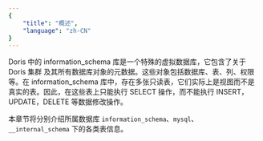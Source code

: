 ```yaml
---
{
    "title": "概述",
    "language": "zh-CN"
}
---
```


<!--
Licensed to the Apache Software Foundation (ASF) under one
or more contributor license agreements.  See the NOTICE file
distributed with this work for additional information
regarding copyright ownership.  The ASF licenses this file
to you under the Apache License, Version 2.0 (the
"License"); you may not use this file except in compliance
with the License.  You may obtain a copy of the License at

  http://www.apache.org/licenses/LICENSE-2.0

Unless required by applicable law or agreed to in writing,
software distributed under the License is distributed on an
"AS IS" BASIS, WITHOUT WARRANTIES OR CONDITIONS OF ANY
KIND, either express or implied.  See the License for the
specific language governing permissions and limitations
under the License.
-->

Doris 中的 information_schema 库是一个特殊的虚拟数据库，它包含了关于 Doris 集群 及其所有数据库对象的元数据。这些对象包括数据库、表、列、权限等。在 information_schema 库中，存在多张只读表，它们实际上是视图而不是真实的表。因此，在这些表上只能执行 SELECT 操作，而不能执行 INSERT，UPDATE，DELETE 等数据修改操作。

本章节将分别介绍所属数据库 `information_schema`、`mysql`、 `__internal_schema` 下的各类表信息。